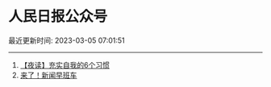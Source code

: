 # 人民日报公众号

最近更新时间: 2023-03-05 07:01:51

--- 
1. [【夜读】充实自我的6个习惯](https://mp.weixin.qq.com/s/qFjjZgXiYZhWJVcgIoUo-g) 
2. [来了！新闻早班车](https://mp.weixin.qq.com/s/wvsOzTkw-QqKrg4RfE0xRQ) 
